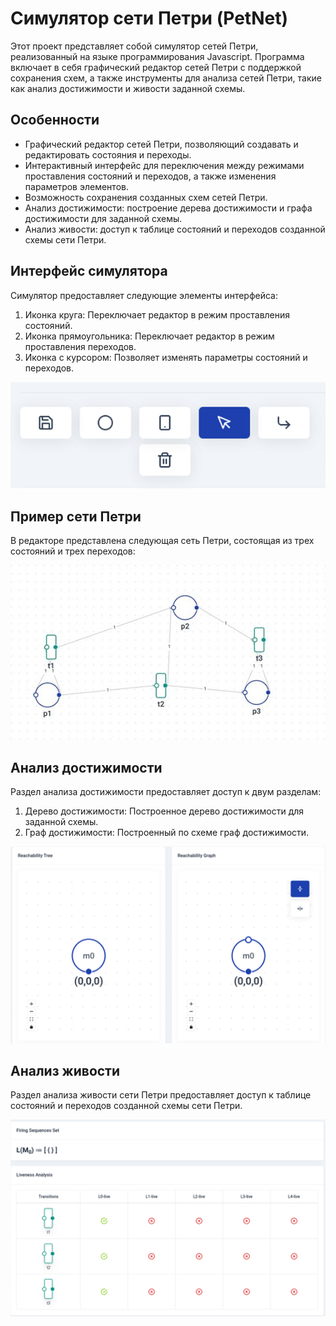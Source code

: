 # Симулятор сети Петри (PetNet)

Этот проект представляет собой симулятор сетей Петри, реализованный на языке программирования Javascript. Программа включает в себя графический редактор сетей Петри с поддержкой сохранения схем, а также инструменты для анализа сетей Петри, такие как анализ достижимости и живости заданной схемы.

## Особенности

- Графический редактор сетей Петри, позволяющий создавать и редактировать состояния и переходы.
- Интерактивный интерфейс для переключения между режимами проставления состояний и переходов, а также изменения параметров элементов.
- Возможность сохранения созданных схем сетей Петри.
- Анализ достижимости: построение дерева достижимости и графа достижимости для заданной схемы.
- Анализ живости: доступ к таблице состояний и переходов созданной схемы сети Петри.

## Интерфейс симулятора

Симулятор предоставляет следующие элементы интерфейса:

1. Иконка круга: Переключает редактор в режим проставления состояний.
2. Иконка прямоугольника: Переключает редактор в режим проставления переходов.
3. Иконка с курсором: Позволяет изменять параметры состояний и переходов.

![Интерфейс симулятора](https://github.com/Gervell/PetNet/raw/main/image/board.png)

## Пример сети Петри

В редакторе представлена следующая сеть Петри, состоящая из трех состояний и трех переходов:

![Пример сети Петри](https://github.com/Gervell/PetNet/raw/main/image/ANet.jpg)

## Анализ достижимости

Раздел анализа достижимости предоставляет доступ к двум разделам:

1. Дерево достижимости: Построенное дерево достижимости для заданной схемы.
2. Граф достижимости: Построенный по схеме граф достижимости.

![Раздел анализа достижимости](https://github.com/Gervell/PetNet/raw/main/image/AS.png)

## Анализ живости

Раздел анализа живости сети Петри предоставляет доступ к таблице состояний и переходов созданной схемы сети Петри.

![Раздел анализа живости](https://github.com/Gervell/PetNet/raw/main/image/end.png)
